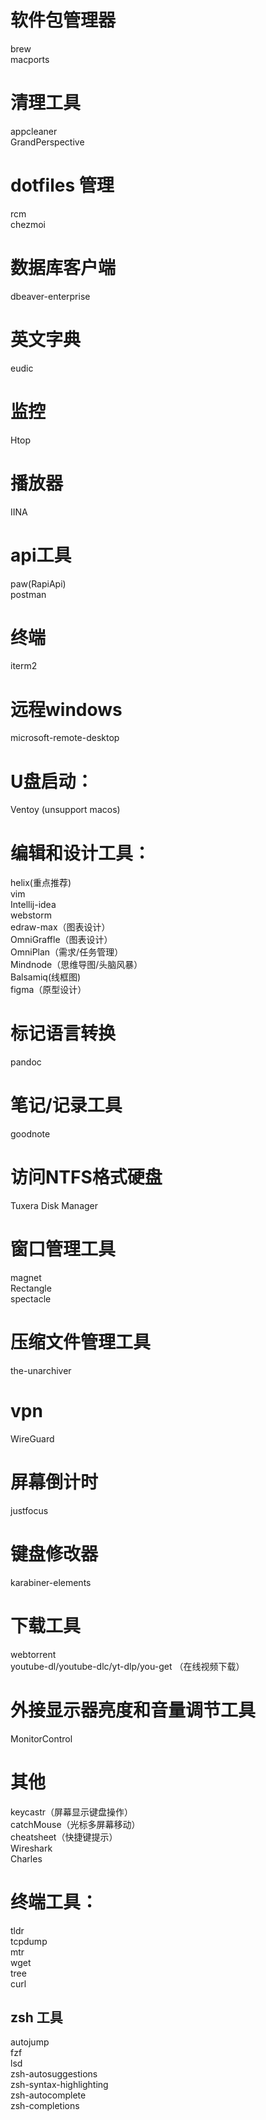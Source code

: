 # 软件包管理器
brew   
macports  

# 清理工具  
appcleaner  
GrandPerspective   

# dotfiles 管理
rcm  
chezmoi   

# 数据库客户端
dbeaver-enterprise         

# 英文字典
eudic                           

# 监控
Htop

# 播放器 
IINA    

# api工具
paw(RapiApi)                         
postman


# 终端
iterm2                          

# 远程windows
microsoft-remote-desktop


# U盘启动：
Ventoy (unsupport macos)

# 编辑和设计工具：
helix(重点推荐)    
vim         
Intellij-idea     
webstorm  
edraw-max（图表设计）  
OmniGraffle（图表设计）  
OmniPlan（需求/任务管理）  
Mindnode（思维导图/头脑风暴）   
Balsamiq(线框图)  
figma（原型设计）     

# 标记语言转换  
pandoc  

# 笔记/记录工具  
goodnote  

# 访问NTFS格式硬盘
Tuxera Disk Manager   

# 窗口管理工具
magnet  
Rectangle  
spectacle  

# 压缩文件管理工具
the-unarchiver

# vpn
WireGuard 

# 屏幕倒计时
justfocus

# 键盘修改器
karabiner-elements

# 下载工具
webtorrent  
youtube-dl/youtube-dlc/yt-dlp/you-get （在线视频下载）  

# 外接显示器亮度和音量调节工具   
MonitorControl   
 
# 其他   
keycastr（屏幕显示键盘操作）   
catchMouse（光标多屏幕移动）    
cheatsheet（快捷键提示）  
Wireshark  
Charles   
 
# 终端工具：  
tldr   
tcpdump   
mtr   
wget   
tree   
curl  
 
## zsh 工具  
autojump    
fzf  
lsd     
zsh-autosuggestions  
zsh-syntax-highlighting  
zsh-autocomplete   
zsh-completions  


  
